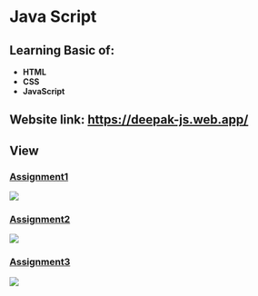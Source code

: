 # Java Script 
## Learning Basic of: 
* __HTML__
* __CSS__ 
* __JavaScript__

## Website link: https://deepak-js.web.app/

## View

### [Assignment1](https://deepak-js.web.app/assignment1.html)
<kbd><img src="https://user-images.githubusercontent.com/60283312/128635574-d43604f9-ae0a-4772-8e03-7fc58c4f110e.png" /></kbd>

### [Assignment2](https://deepak-js.web.app/assignment2.html)
<kbd><img src="https://user-images.githubusercontent.com/60283312/128635653-e84fe8d0-5103-4c80-a180-e0ba60ce5d7b.png" /></kbd>

### [Assignment3](https://deepak-js.web.app/assignment3.html)
<kbd><img src="https://user-images.githubusercontent.com/60283312/128635679-bbb23acd-b037-46a0-81e8-f09233e640fc.png" /></kbd>

